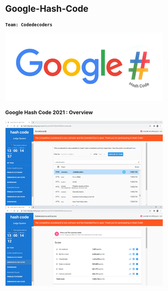 # Google-Hash-Code
### `Team: Codedecoders`
<img src="https://github.com/swapnil-mishra/Google-Hash-Code/blob/main/banner.png">

### Google Hash Code 2021 : Overview
<img src="https://github.com/swapnil-mishra/Google-Hash-Code/blob/main/Online Qualifications Round 2021/images/scores.png">
